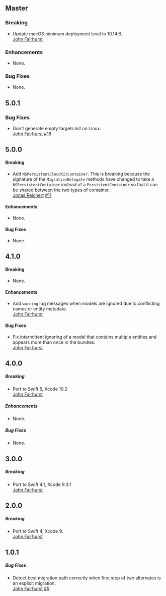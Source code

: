 ## Master

### Breaking

* Update macOS minimum deployment level to 10.14.6.  
  [John Fairhurst](https://github.com/johnfairh)

### Enhancements

* None.

### Bug Fixes

* None.

## 5.0.1

### Bug Fixes

* Don't generate empty targets list on Linux.  
  [John Fairhurst](https://github.com/johnfairh)
  [#16](https://github.com/johnfairh/TMLPersistentContainer/issues/11)

## 5.0.0

#### Breaking

* Add `NSPersistentCloudKitContainer`.
  This is breaking because the signature of the `MigrationDelegate` methods
  have changed to take a `NSPersistentContainer` instead of a
  `PersistentContainer` so that it can be shared between the two types of
  container.  
  [Jonas Reichert](https://github.com/jonnybeegod)
  [#11](https://github.com/johnfairh/TMLPersistentContainer/issues/11)

#### Enhancements

* None.

#### Bug Fixes

* None.

## 4.1.0

#### Breaking

* None.

#### Enhancements

* Add `warning` log messages when models are ignored due to
  conflicting names or entity metadata.  
  [John Fairhurst](https://github.com/johnfairh)

#### Bug Fixes

* Fix intermittent ignoring of a model that contains multiple
  entities and appears more than once in the bundles.  
  [John Fairhurst](https://github.com/johnfairh)

## 4.0.0

##### Breaking

* Port to Swift 5, Xcode 10.2  
  [John Fairhurst](https://github.com/johnfairh)

##### Enhancements

* None.

##### Bug Fixes

* None.

## 3.0.0

##### Breaking

* Port to Swift 4.1, Xcode 9.3.1  
  [John Fairhurst](https://github.com/johnfairh)

## 2.0.0

##### Breaking

* Port to Swift 4, Xcode 9.  
  [John Fairhurst](https://github.com/johnfairh)

## 1.0.1

##### Bug Fixes

* Detect best migration path correctly when first step of two alternates is
  an explicit migration.  
  [John Fairhurst](https://github.com/johnfairh)
  [#5](https://github.com/johnfairh/TMLPersistentContainer/issues/5)
